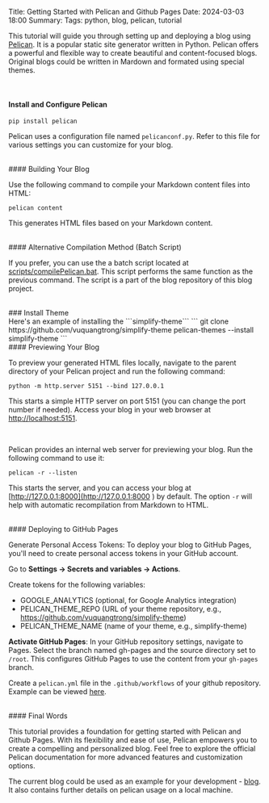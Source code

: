 Title: Getting Started with Pelican and Github Pages
Date: 2024-03-03 18:00
Summary:
Tags: python, blog, pelican, tutorial


This tutorial will guide you through setting up and deploying a blog using [Pelican](https://github.com/getpelican/pelican). It is a popular static site generator written in Python. Pelican offers a powerful and flexible way to create beautiful and content-focused blogs. Original blogs could be written in Mardown and formated using special themes.

<br>

#### Install and Configure Pelican

```
pip install pelican
```

Pelican uses a configuration file named ```pelicanconf.py```. Refer to this file for various settings you can customize for your blog.

<br>
#### Building Your Blog
<br>

Use the following command to compile your Markdown content files into HTML:
```
pelican content
```
This generates HTML files based on your Markdown content.

<br>
#### Alternative Compilation Method (Batch Script)
<br>

If you prefer, you can use the a batch script located at [scripts/compilePelican.bat](https://github.com/vdmitriyev/blog/blob/main/scripts/compilePelican.bat). This script performs the same function as the previous command. The script is a part of the blog repository of this blog project.

<br>
### Install Theme
<br>
Here's an example of installing the ```simplify-theme```
```
git clone https://github.com/vuquangtrong/simplify-theme
pelican-themes --install simplify-theme
```

<br>
#### Previewing Your Blog
<br>

To preview your generated HTML files locally, navigate to the parent directory of your Pelican project and run the following command:

```
python -m http.server 5151 --bind 127.0.0.1
```

This starts a simple HTTP server on port 5151 (you can change the port number if needed). Access your blog in your web browser at [http://localhost:5151](http://localhost:5151).

<br>

Pelican provides an internal web server for previewing your blog. Run the following command to use it:
```
pelican -r --listen
```

This starts the server, and you can access your blog at [http://127.0.0.1:8000](http://127.0.0.1:8000 ) by default. The option ```-r``` will help with automatic recompilation from Markdown to HTML.

<br>
#### Deploying to GitHub Pages
<br>

Generate Personal Access Tokens: To deploy your blog to GitHub Pages, you'll need to create personal access tokens in your GitHub account. 

Go to **Settings -> Secrets and variables -> Actions**.

Create tokens for the following variables:

* GOOGLE_ANALYTICS (optional, for Google Analytics integration)
* PELICAN_THEME_REPO (URL of your theme repository, e.g., https://github.com/vuquangtrong/simplify-theme)
* PELICAN_THEME_NAME (name of your theme, e.g., simplify-theme)

**Activate GitHub Pages**: In your GitHub repository settings, navigate to Pages. Select the branch named gh-pages and the source directory set to ```/root```. This configures GitHub Pages to use the content from your ```gh-pages``` branch.

Create a ```pelican.yml``` file in the ```.github/workflows``` of your github repository. Example can be viewed [here](https://github.com/vdmitriyev/blog/blob/main/.github/workflows/pelican.yml).

<br>
#### Final Words
<br>

This tutorial provides a foundation for getting started with Pelican and Github Pages. With its flexibility and ease of use, Pelican empowers you to create a compelling and personalized blog. Feel free to explore the official Pelican documentation for more advanced features and customization options.

The current blog could be used as an example for your development - [blog](https://github.com/vdmitriyev/blog). It also contains further details on pelican usage on a local machine.